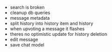 - search is broken
- cleanup db queries
- message metadata
- split history  into history item and history
- when upvoting a message it flashes
- theres no optimistic update for history deletion
- edit message
- save chat model